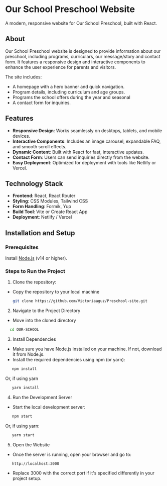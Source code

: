 # Our School Preschool Website
A modern, responsive website for Our School Preschool, built with React.

## About
Our School Preschool website is designed to provide information about our preschool, including programs, curriculars, our message/story and contact form. It features a responsive design and interactive components to enhance the user experience for parents and visitors.

The site includes:
- A homepage with a hero banner and quick navigation.
- Program details, including curriculum and age groups.
- Programs the school offers during the year and seasonal 
- A contact form for inquiries.

## Features
- **Responsive Design**: Works seamlessly on desktops, tablets, and mobile devices.
- **Interactive Components**: Includes an image carousel, expandable FAQ, and smooth scroll effects.
- **Dynamic Content**: Built with React for fast, interactive updates.
- **Contact Form**: Users can send inquiries directly from the website.
- **Easy Deployment**: Optimized for deployment with tools like Netlify or Vercel.

## Technology Stack
- **Frontend**: React, React Router
- **Styling**: CSS Modules, Tailwind CSS
- **Form Handling**: Formik, Yup
- **Build Tool**: Vite or Create React App
- **Deployment**: Netlify / Vercel

## Installation and Setup

### Prerequisites
Install [Node.js](https://nodejs.org/) (v14 or higher).

### Steps to Run the Project
1. Clone the repository:
- Copy the repository to your local machine
   ```bash
   git clone https://github.com/Victoriaaguz/Preschool-site.git
   ```

2. Navigate to the Project Directory
- Move into the cloned directory
 ```bash 
   cd OUR-SCHOOL
   ```

3. Install Dependencies
- Make sure you have Node.js installed on your machine. If not, download it from Node.js.
- Install the required dependencies using npm (or yarn):
```bash
   npm install
   ```
   Or, if using yarn

```bash
   yarn install
   ```

4. Run the Development Server
- Start the local development server:
```bash
   npm start
   ```
   Or, if using yarn:
```bash
   yarn start
   ```
5. Open the Website
- Once the server is running, open your browser and go to:
```bash 
   http://localhost:3000
   ```
- Replace 3000 with the correct port if it's specified differently in your project setup.

   

